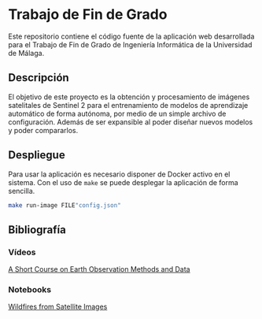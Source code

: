 # Trabajo de Fin de Grado

Este repositorio contiene el código fuente de la aplicación web desarrollada para el Trabajo de Fin de Grado de Ingeniería Informática de la Universidad de Málaga.

## Descripción

El objetivo de este proyecto es la obtención y procesamiento de imágenes satelitales de Sentinel 2 para el entrenamiento de modelos de aprendizaje automático de forma autónoma, por medio de un simple archivo de configuración.
Además de ser expansible al poder diseñar nuevos modelos y poder compararlos.

## Despliegue

Para usar la aplicación es necesario disponer de Docker activo en el sistema.
Con el uso de `make` se puede desplegar la aplicación de forma sencilla.

```bash
make run-image FILE"config.json"
```

## Bibliografía

### Vídeos

[A Short Course on Earth Observation Methods and Data](https://www.youtube.com/watch?v=Pz-96PMm5x8)

### Notebooks

[Wildfires from Satellite Images](https://notebooks.gesis.org/binder/jupyter/user/sentinel-hub-education-7qynditq/notebooks/wildfires/Wildfires%20from%20Satellite%20Images.ipynb)
